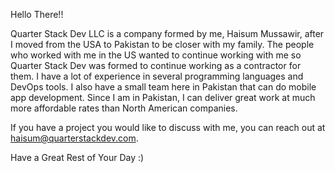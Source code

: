 Hello There!!

Quarter Stack Dev LLC is a company formed by me, Haisum Mussawir, after I moved from the USA to Pakistan to be closer with my family. The people who worked with me in the US wanted to continue working with me so Quarter Stack Dev was formed to continue working as a contractor for them. I have a lot of experience in several programming languages and DevOps tools. I also have a small team here in Pakistan that can do mobile app development. Since I am in Pakistan, I can deliver great work at much more affordable rates than North American companies.

If you have a project you would like to discuss with me, you can reach out at haisum@quarterstackdev.com.

Have a Great Rest of Your Day :)
